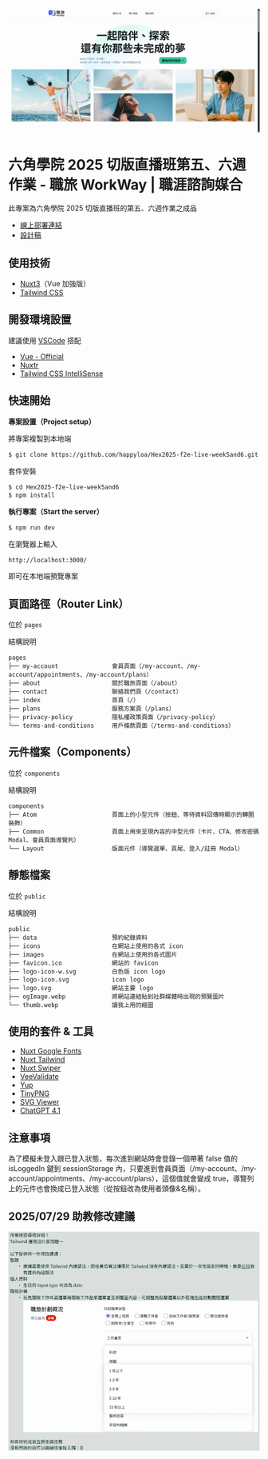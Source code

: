 ![](https://raw.githubusercontent.com/happyloa/Hex2025-f2e-live-week5and6/refs/heads/main/public/thumb.webp)

# 六角學院 2025 切版直播班第五、六週作業 - 職旅 WorkWay | 職涯諮詢媒合

此專案為六角學院 2025 切版直播班的第五、六週作業之成品

- [線上部署連結](https://workway.worksbyaaron.com/)
- [設計稿](https://www.figma.com/design/omevevD7bxbB3wQfL3jXR8/%E5%85%AD%E8%A7%92%EF%BD%9C%E8%81%B7%E6%97%85-WorkWay%EF%BD%9C%E8%81%B7%E6%B6%AF%E8%AB%AE%E8%A9%A2%E5%AA%92%E5%90%88-%EF%BC%88student-ver.%EF%BC%89?node-id=4032-9080&p=f&t=bgdFRugfSEeXTREp-0)

## 使用技術

- [Nuxt3](https://nuxt.com/)（Vue 加強版）
- [Tailwind CSS](https://tailwindcss.com/)

## 開發環境設置

建議使用 [VSCode](https://code.visualstudio.com/) 搭配

- [Vue - Official](https://marketplace.visualstudio.com/items?itemName=Vue.volar)
- [Nuxtr](https://marketplace.visualstudio.com/items?itemName=Nuxtr.nuxtr-vscode)
- [Tailwind CSS IntelliSense](https://marketplace.visualstudio.com/items?itemName=bradlc.vscode-tailwindcss)

## 快速開始

**專案設置（Project setup）**

將專案複製到本地端

```sh
$ git clone https://github.com/happyloa/Hex2025-f2e-live-week5and6.git
```

套件安裝

```sh
$ cd Hex2025-f2e-live-week5and6
$ npm install
```

**執行專案（Start the server）**

```sh
$ npm run dev
```

在瀏覽器上輸入

```
http://localhost:3000/
```

即可在本地端預覽專案

## 頁面路徑（Router Link）

位於 `pages`

結構說明

```
pages
├── my-account               會員頁面（/my-account、/my-account/appointments、/my-account/plans）
├── about                    關於職旅頁面（/about）
├── contact                  聯絡我們頁（/contact）
├── index                    首頁（/）
├── plans                    服務方案頁（/plans）
├── privacy-policy           隱私權政策頁面（/privacy-policy）
└── terms-and-conditions     用戶條款頁面（/terms-and-conditions）
```

## 元件檔案（Components）

位於 `components`

結構說明

```
components
├── Atom                     頁面上的小型元件（按鈕、等待資料回傳時顯示的轉圈裝飾）
├── Common                   頁面上用來呈現內容的中型元件（卡片、CTA、修改密碼 Modal、會員頁面導覽列）
└── Layout                   版面元件（導覽選單、頁尾、登入/註冊 Modal）
```

## 靜態檔案

位於 `public`

結構說明

```
public
├── data                     預約紀錄資料
├── icons                    在網站上使用的各式 icon
├── images                   在網站上使用的各式圖片
├── favicon.ico              網站的 favicon
├── logo-icon-w.svg          白色版 icon logo
├── logo-icon.svg            icon logo
├── logo.svg                 網站主要 logo
├── ogImage.webp             將網站連結貼到社群媒體時出現的預覽圖片
└── thumb.webp               讀我上用的縮圖
```

## 使用的套件 & 工具

- [Nuxt Google Fonts](https://google-fonts.nuxtjs.org/)
- [Nuxt Tailwind](https://tailwindcss.nuxtjs.org/)
- [Nuxt Swiper](https://nuxt.com/modules/swiper/)
- [VeeValidate](https://vee-validate.logaretm.com/)
- [Yup](https://www.npmjs.com/package/yup)
- [TinyPNG](https://tinypng.com/)
- [SVG Viewer](https://www.svgviewer.dev/)
- [ChatGPT 4.1](https://openai.com/)

## 注意事項

為了模擬未登入跟已登入狀態，每次進到網站時會登錄一個帶著 false 值的 isLoggedIn 鍵到 sessionStorage 內，只要進到會員頁面（/my-account、/my-account/appointments、/my-account/plans），這個值就會變成 true，導覽列上的元件也會換成已登入狀態（從按鈕改為使用者頭像&名稱）。

## 2025/07/29 助教修改建議
![](https://raw.githubusercontent.com/happyloa/Hex2025-f2e-live-week5and6/refs/heads/main/public/ta-advise.webp)
